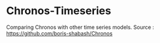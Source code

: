 # Chronos-Timeseries
Comparing Chronos with other time series models.
Source : https://github.com/boris-shabash/Chronos
